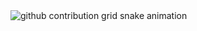 <picture>
  <source media="(prefers-color-scheme: dark)" srcset="https://raw.githubusercontent.com/zhujunze/zhujunze/output/github-grid-snake-dark.svg">
  <source media="(prefers-color-scheme: light)" srcset="https://raw.githubusercontent.com/zhujunze/zhujunze/output/github-grid-snake.svg">
  <img alt="github contribution grid snake animation" src="https://raw.githubusercontent.com/zhujunze/zhujunze/output/github-grid-snake.svg">
</picture>

